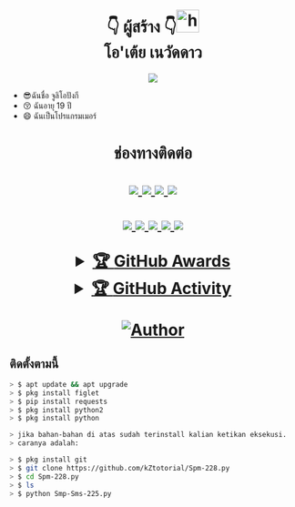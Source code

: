 <h1 align="center">👇 ผู้สร้าง 👇<img src="https://user-images.githubusercontent.com/1303154/88677602-1635ba80-d120-11ea-84d8-d263ba5fc3c0.gif" width="40px" alt="hi"><br>โอ'เต้ย เนวัดดาว </h1>
<p align="center">
  <img src="https://f.top4top.io/p_2339zqq4h0.jpg" />
</p>


- 😎ฉันชื่อ จูลิโอปังกี 
- 😚 ฉันอายุ 19 ปี 
- 😄 ฉันเป็นโปรแกรมเมอร์

<h1 align="center"> ช่องทางติดต่อ
<p align="center">
  <a href="https://api.whatsapp.com/send/?phone=66970571502&text=Assalamualaikum+Stah+Bolehkah+Kita+Berteman+?"><img src="https://img.shields.io/badge/WhatsApp-25D366?style=for-the-badge&logo=whatsapp&logoColor=white" />
  <a href="https://t.me/INFINITYMAX"><img src="https://img.shields.io/badge/telegram-25D366?style=for-the-badge&logo=telegram&logoColor=white" />
  <a href="https://github.com/INFINITYMAX"><img src="https://img.shields.io/badge/-GitHub-black?style=flat-square&logo=github" /> 
  <a href="https://youtube.com/channel/UCEiS0m5EBOlnTXLRBHM-L-A"><img src="https://img.shields.io/youtube/channel/subscribers/UCMnOhcDe_-8yE9jobx-JenA?style=social" /> <br>
</p>



<p>
    <img src="https://img.shields.io/badge/OS-Linux-blue?&logo=Linux" />
    <img src="https://img.shields.io/badge/OS-Windows-blue?&logo=Windows" />
    <img src="https://img.shields.io/badge/IDE-Xcode-blue?&logo=xcode" />
    <img src="https://img.shields.io/badge/Text%20Editor-Visual%20Studio%20Code-blue?&logo=visual%20studio%20code&logoColor=blue" />
    <img src="https://img.shields.io/badge/Sublime%20Text-gray?&logo=Sublime-Text" />
</p>
<details>
    <summary>&#127942 <b>GitHub Awards</b></summary><br/>

![Github Trophy](https://github-profile-trophy.vercel.app/?username=phaticusthiccy)

</details>

<details>
    <summary>&#127942 <b>GitHub Activity</b></summary><br/>

![Metrics](https://metrics.lecoq.io/PinoRecode?template=classic&repositories.forks=true&languages=1&languages.colors=github&languages.threshold=0%25&config.timezone=Asia%2FSemarang)

</details>

<p>

>
>
>
</div>
<p align="center">
  <a href="https://github.com/INFINITYMAX/"><img title="Author" src="https://img.shields.io/badge/บอท-บอม-red.svg?style=for-the-badge&logo=github" /></a>
  <h4 align="center">
</h4>
</p>



## ติดตั้งตามนี้
```bash 
> $ apt update && apt upgrade
> $ pkg install figlet
> $ pip install requests
> $ pkg install python2
> $ pkg install python

> jika bahan-bahan di atas sudah terinstall kalian ketikan eksekusi.
> caranya adalah:

> $ pkg install git
> $ git clone https://github.com/kZtotorial/Spm-228.py
> $ cd Spm-228.py
> $ ls
> $ python Smp-Sms-225.py

```
